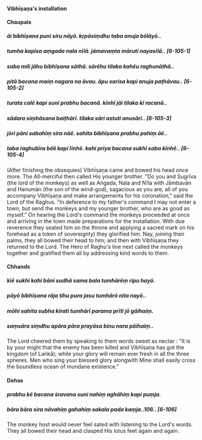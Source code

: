 #### Vibhīṣaṇa's installation

#### Chaupais

##### āi bibhīṣana puni siru nāyō. kṛpāsiṃdhu taba anuja bōlāyō..
##### tumha kapīsa aṃgada nala nīlā. jāmavaṃta māruti nayasīlā.. [6-105-1]
##### saba mili jāhu bibhīṣana sāthā. sārēhu tilaka kahēu raghunāthā..
##### pitā bacana maiṃ nagara na āvau. āpu sarisa kapi anuja paṭhāvau.. [6-105-2]
##### turata calē kapi suni prabhu bacanā. kīnhī jāi tilaka kī racanā..
##### sādara siṃhāsana baiṭhārī. tilaka sāri astuti anusārī.. [6-105-3]
##### jōri pāni sabahīṃ sira nāē. sahita bibhīṣana prabhu pahiṃ āē..
##### taba raghubīra bōli kapi līnhē. kahi priya bacana sukhī saba kīnhē.. [6-105-4]

(After finishing the obsequies) Vibhīṣaṇa came and bowed his head once more. The All-merciful then called His younger brother. "Do you and Sugrīva (the lord of the monkeys) as well as Aṅgada, Nala and Nīla with Jāmbavān and Hanumān (the son of the wind-god), sagacious as you are, all of you accompany Vibhīṣaṇa and make arrangements for his coronation," said the Lord of the Raghus. "In deference to my father's command I may not enter a town, but send the monkeys and my younger brother, who are as good as myself." On hearing the Lord's command the monkeys proceeded at once and arriving in the town made preparations for the installation. With due reverence they seated him on the throne and applying a sacred mark on his forehead as a token of sovereignty) they glorified him. Nay, joining their palms, they all bowed their head to him; and then with Vibhīṣaṇa they returned to the Lord. The Hero of Raghu's line next called the monkeys together and gratified them all by addressing kind words to them.

#### Chhands

##### kiē sukhī kahi bānī sudhā sama bala tumhārēṃ ripu hayō.
##### pāyō bibhīṣana rāja tihu pura jasu tumhārō nita nayō..
##### mōhi sahita subha kīrati tumhārī parama prīti jō gāihaiṃ.
##### saṃsāra siṃdhu apāra pāra prayāsa binu nara pāihaiṃ..

The Lord cheered them by speaking to them words sweet as nectar : "It is by your might that the enemy has been killed and Vibhīṣaṇa has got the kingdom (of Laṅkā); while your glory will remain ever fresh in all the three spheres. Men who sing your blessed glory alongwith Mine shall easily cross the boundless ocean of mundane existence."

#### Dohas

##### prabhu kē bacana śravana suni nahiṃ aghāhiṃ kapi puṃja.
##### bāra bāra sira nāvahiṃ gahahiṃ sakala pada kaṃja..106.. [6-106]

The monkey host would never feel sated with listening to the Lord's words. They all bowed their head and clasped His lotus feet again and again.